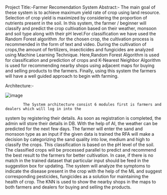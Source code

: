 Project Title:-Farmer Recomendation System
Abstract:-
       The main goal of these system is to achieve maximum yield rate of crop using land resource.
Selection of crop yield is maximized by considering the proportion of nutrients present in the soil. In
this system, the farmer / beginner will classify and predict the crop cultivation based on their weather,
monsoon and soil type along with their pH level.For classification we have used the Random Forest
algorithm .for the chosen crop, the cultivation process is recommended in the form of text and video.
During the cultivation of crops,the amount of fertilizers, insecticides and fungicides are analyzed
using Machine Learning Technique. Here,Random Forest Algorithm is used for classification and
prediction of crops and K-Nearest Neighbor Algorithm is used for recommending nearby shops using
adjacent maps for buying and selling products to the farmers. Finally, using this system the farmers
will have a well guided approach to begin with farming.


Architecture:-

![image](https://user-images.githubusercontent.com/68458509/128523019-1743e6e2-4be0-4b28-ac21-14edf77bcd50.png)
            
            
            The System architecture consist 6 modules first is farmers and dealers which will log in into the
system by registering their details. As soon as registration is completed, the admin will store their
details in DB. With the help of AI, the weather can be predicted for the next few days. The farmer will
enter the sand and monsoon type as an input if the given data is trained the RFA will make a decision by categorizing the sand quality into low, medium and high to classify the crops. This classification
is based on the pH level of the soil. The classified crops will be processed parallel to predict and
recommend the best result to the farmers for better cultivation. In case, if there is no match in the
trained dataset that particular input should be feed in the suggestion box for updating. The system
will analyze the symptoms to indicate the disease present in the crop with the help of the ML and
suggest corresponding pesticides, fungicides as a solution for maintaining the health of crop. The
KNN is used to show the nearby shops in the maps to both farmers and dealers for buying and selling
the products.



